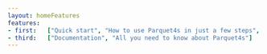```yaml
---
layout: homeFeatures
features:
- first:   ["Quick start", "How to use Parquet4s in just a few steps", "quick_start"]
- third:   ["Documentation", "All you need to know about Parquet4s"]
---
```

